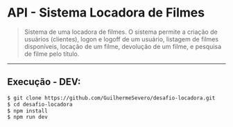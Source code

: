 # API - Sistema Locadora de Filmes
> Sistema de uma locadora de filmes. O sistema permite a criação de
usuários (clientes), logon e logoff de um usuário, listagem de filmes disponíveis, locação de um filme, devolução de um filme, e pesquisa de filme pelo título. 

---
## Execução - DEV:
```sh
$ git clone https://github.com/GuilhermeSevero/desafio-locadora.git
$ cd desafio-locadora
$ npm install
$ npm run dev 
```